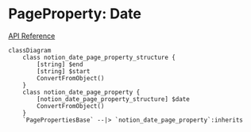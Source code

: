 # PageProperty: Date

[API Reference](https://developers.notion.com/reference/page-property-values#date)

```mermaid
classDiagram
    class notion_date_page_property_structure {
        [string] $end
        [string] $start
        ConvertFromObject()
    }
    class notion_date_page_property {
        [notion_date_page_property_structure] $date
        ConvertFromObject()
    }
    `PagePropertiesBase` --|> `notion_date_page_property`:inherits
```
